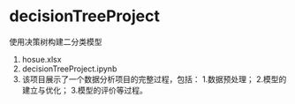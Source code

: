 # decisionTreeProject
使用决策树构建二分类模型
1. hosue.xlsx 
2. decisionTreeProject.ipynb
3. 该项目展示了一个数据分析项目的完整过程，包括：
   1.数据预处理；
   2.模型的建立与优化；
   3.模型的评价等过程。
